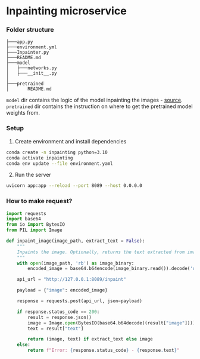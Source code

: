 # Inpainting microservice

### Folder structure

```
├───app.py
├───environment.yml
├───Inpainter.py
├───README.md
├───model
│   ├───networks.py
│   ├───__init__.py
│
├───pretrained
│       README.md
```

`model` dir contains the logic of the model inpainting the images - [source](https://github.com/nipponjo/deepfillv2-pytorch/blob/master/model/networks.py).
`pretrained` dir contains the instruction on where to get the pretrained model weights from.



### Setup

1. Create environment and install dependencies
```bash
conda create -n inpainting python=3.10
conda activate inpainting
conda env update --file environment.yaml
```

2. Run the server
```bash
uvicorn app:app --reload --port 8089 --host 0.0.0.0
```

### How to make request?

```python
import requests
import base64
from io import BytesIO
from PIL import Image

def inpaint_image(image_path, extract_text = False):
    """
    Inpaints the image. Optionally, returns the text extracted from image with OCR.
    """
    with open(image_path, 'rb') as image_binary:
        encoded_image = base64.b64encode(image_binary.read()).decode('utf-8')

    api_url = "http://127.0.0.1:8089/inpaint"

    payload = {"image": encoded_image}

    response = requests.post(api_url, json=payload)

    if response.status_code == 200:
        result = response.json()
        image = Image.open(BytesIO(base64.b64decode((result["image"]))))
        text = result["text"]

        return (image, text) if extract_text else image
    else:
        return f"Error: {response.status_code} - {response.text}"
```
